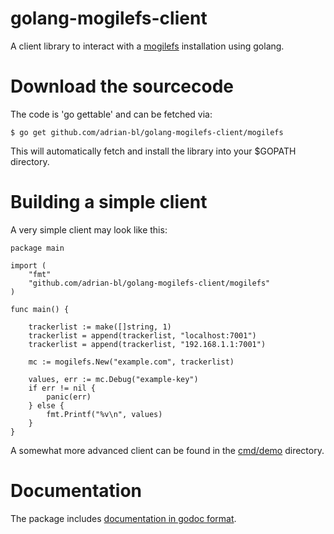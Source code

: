 golang-mogilefs-client
========================

A client library to interact with a [mogilefs](https://github.com/mogilefs/) installation using golang.


Download the sourcecode
========================

The code is 'go gettable' and can be fetched via:

```
$ go get github.com/adrian-bl/golang-mogilefs-client/mogilefs
```

This will automatically fetch and install the library into your $GOPATH directory.


Building a simple client
========================

A very simple client may look like this:

```
package main

import (
	"fmt"
	"github.com/adrian-bl/golang-mogilefs-client/mogilefs"
)

func main() {

	trackerlist := make([]string, 1)
	trackerlist = append(trackerlist, "localhost:7001")
	trackerlist = append(trackerlist, "192.168.1.1:7001")

	mc := mogilefs.New("example.com", trackerlist)

	values, err := mc.Debug("example-key")
	if err != nil {
		panic(err)
	} else {
		fmt.Printf("%v\n", values)
	}
}
```

A somewhat more advanced client can be found in the [cmd/demo](https://github.com/adrian-bl/golang-mogilefs-client/tree/master/cmd/demo) directory.


Documentation
========================
The package includes [documentation in godoc format](http://godoc.org/github.com/adrian-bl/golang-mogilefs-client/mogilefs).
